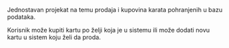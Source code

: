 Jednostavan projekat na temu prodaja i kupovina karata pohranjenih u bazu podataka.

Korisnik može kupiti kartu po želji koja je u sistemu ili može dodati novu kartu u sistem koju želi da proda.


